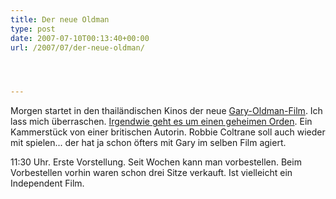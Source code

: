 ```yaml
---
title: Der neue Oldman
type: post
date: 2007-07-10T00:13:40+00:00
url: /2007/07/der-neue-oldman/




---
```

Morgen startet in den thailändischen Kinos der neue [Gary-Oldman-Film][1]. Ich lass mich überraschen. [Irgendwie geht es um einen geheimen Orden][2]. Ein Kammerstück von einer britischen Autorin. Robbie Coltrane soll auch wieder mit spielen... der hat ja schon öfters mit Gary im selben Film agiert.

11:30 Uhr. Erste Vorstellung. Seit Wochen kann man vorbestellen. Beim Vorbestellen vorhin waren schon drei Sitze verkauft. Ist vielleicht ein Independent Film.

 [1]: http://die.schreibbloga.de/weblog/135/patrick-vs-harry-vs-hagrid/
 [2]: http://www.harrypotterorderofthephoenix.com/
